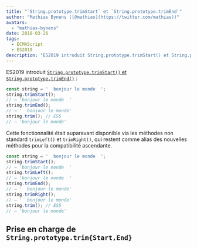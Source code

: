 ```yaml
---
title: "`String.prototype.trimStart` et `String.prototype.trimEnd`"
author: "Mathias Bynens ([@mathias](https://twitter.com/mathias))"
avatars: 
  - "mathias-bynens"
date: 2018-03-26
tags: 
  - ECMAScript
  - ES2019
description: "ES2019 introduit String.prototype.trimStart() et String.prototype.trimEnd()."
---
```

ES2019 introduit [`String.prototype.trimStart()` et `String.prototype.trimEnd()`](https://github.com/tc39/proposal-string-left-right-trim) :

```js
const string = '  bonjour le monde  ';
string.trimStart();
// → 'bonjour le monde  '
string.trimEnd();
// → '  bonjour le monde'
string.trim(); // ES5
// → 'bonjour le monde'
```

Cette fonctionnalité était auparavant disponible via les méthodes non standard `trimLeft()` et `trimRight()`, qui restent comme alias des nouvelles méthodes pour la compatibilité ascendante.

```js
const string = '  bonjour le monde  ';
string.trimStart();
// → 'bonjour le monde  '
string.trimLeft();
// → 'bonjour le monde  '
string.trimEnd();
// → '  bonjour le monde'
string.trimRight();
// → '  bonjour le monde'
string.trim(); // ES5
// → 'bonjour le monde'
```

<!--truncate-->
## Prise en charge de `String.prototype.trim{Start,End}`

<feature-support chrome="66 /blog/v8-release-66#string-trimming"
                 firefox="61"
                 safari="12"
                 nodejs="8"
                 babel="oui https://github.com/zloirock/core-js#ecmascript-string-and-regexp"></feature-support>
